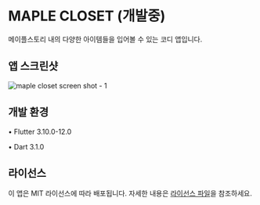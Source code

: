 # MAPLE CLOSET (개발중)

메이플스토리 내의 다양한 아이템들을 입어볼 수 있는 코디 앱입니다.

## 앱 스크린샷

![maple closet screen shot - 1](https://github.com/hammsik/maple-closet/assets/116339092/8d467bc9-f084-4f7b-9176-8d4014825a0e)


<!-- ## 주요 기능

1. 기능 1에 대한 간단한 설명
2. 기능 2에 대한 간단한 설명
3. 기능 3에 대한 간단한 설명

## 설치 방법

1. 앱 설치에 필요한 단계나 링크를 여기에 제공합니다.
2. 기기에서 앱을 실행하려면 다른 필수 조건이 있는 경우 언급하세요.

## 사용법

1. 앱의 사용법에 대한 간단한 가이드를 제공합니다.
2. 주요 기능 또는 화면 간 전환 방법을 설명하세요. -->

## 개발 환경

• Flutter 3.10.0-12.0

• Dart 3.1.0

<!-- ## 기여 방법

개발자 커뮤니티에 앱에 대한 기여를 환영합니다. 개발자가 앱을 개선하거나 버그를 수정하기 위해 어떻게 기여할 수 있는지에 대한 정보를 제공하세요. -->

## 라이선스

이 앱은 MIT 라이선스에 따라 배포됩니다. 자세한 내용은 [라이선스 파일](LICENSE.md)을 참조하세요.
